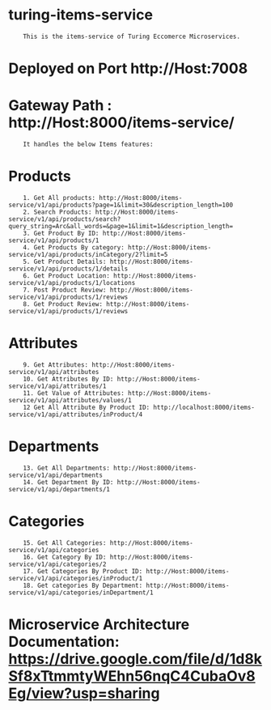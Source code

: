 # turing-items-service

        This is the items-service of Turing Eccomerce Microservices. 

# Deployed on Port http://Host:7008

# Gateway Path :  http://Host:8000/items-service/ 

        It handles the below Items features:
# Products
        1. Get All products: http://Host:8000/items-service/v1/api/products?page=1&limit=30&description_length=100
        2. Search Products: http://Host:8000/items-service/v1/api/products/search?query_string=Arc&all_words=&page=1&limit=1&description_length=
        3. Get Product By ID: http://Host:8000/items-service/v1/api/products/1
        4. Get Products By category: http://Host:8000/items-service/v1/api/products/inCategory/2?limit=5
        5. Get Product Details: http://Host:8000/items-service/v1/api/products/1/details
        6. Get Product Location: http://Host:8000/items-service/v1/api/products/1/locations
        7. Post Product Review: http://Host:8000/items-service/v1/api/products/1/reviews
        8. Get Product Review: http://Host:8000/items-service/v1/api/products/1/reviews
# Attributes
        9. Get Attributes: http://Host:8000/items-service/v1/api/attributes
        10. Get Attributes By ID: http://Host:8000/items-service/v1/api/attributes/1
        11. Get Value of Attributes: http://Host:8000/items-service/v1/api/attributes/values/1
        12 Get All Attribute By Product ID: http://localhost:8000/items-service/v1/api/attributes/inProduct/4
# Departments
        13. Get All Departments: http://Host:8000/items-service/v1/api/departments
        14. Get Department By ID: http://Host:8000/items-service/v1/api/departments/1
# Categories
        15. Get All Categories: http://Host:8000/items-service/v1/api/categories
        16. Get Category By ID: http://Host:8000/items-service/v1/api/categories/2
        17. Get Categories By Product ID: http://Host:8000/items-service/v1/api/categories/inProduct/1
        18. Get categories By Department: http://Host:8000/items-service/v1/api/categories/inDepartment/1

# Microservice Architecture Documentation: https://drive.google.com/file/d/1d8kSf8xTtmmtyWEhn56nqC4CubaOv8Eg/view?usp=sharing
